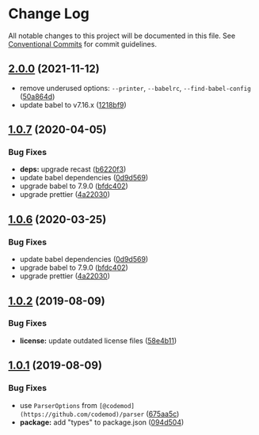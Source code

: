 # Change Log

All notable changes to this project will be documented in this file.
See [Conventional Commits](https://conventionalcommits.org) for commit guidelines.

## [2.0.0](https://github.com/codemod-js/codemod/compare/@codemod/core@1.1.1...@codemod/core@2.0.0) (2021-11-12)

- remove underused options: `--printer`, `--babelrc`, `--find-babel-config` ([50a864d](https://github.com/codemod-js/codemod/commit/50a864df7344767a5c0e9e3ab990a0f4d05d634d))
- update babel to v7.16.x ([1218bf9](https://github.com/codemod-js/codemod/commit/1218bf98145feaa8a692611152559aa6b46b9ba0))

## [1.0.7](https://github.com/codemod-js/codemod/compare/@codemod/core@1.0.4...@codemod/core@1.0.7) (2020-04-05)

### Bug Fixes

- **deps:** upgrade recast ([b6220f3](https://github.com/codemod-js/codemod/commit/b6220f3f26a41f4e58bdca7815bc8f6e9a820866))
- update babel dependencies ([0d9d569](https://github.com/codemod-js/codemod/commit/0d9d56985dbc5d47621073561cd1617116685e5d))
- upgrade babel to 7.9.0 ([bfdc402](https://github.com/codemod-js/codemod/commit/bfdc402a6ec0d5a1068c02c07107e8f7148e8a1a))
- upgrade prettier ([4a22030](https://github.com/codemod-js/codemod/commit/4a22030af417911cad1efe44111f9da38c1cc102))

## [1.0.6](https://github.com/codemod-js/codemod/compare/@codemod/core@1.0.4...@codemod/core@1.0.6) (2020-03-25)

### Bug Fixes

- update babel dependencies ([0d9d569](https://github.com/codemod-js/codemod/commit/0d9d56985dbc5d47621073561cd1617116685e5d))
- upgrade babel to 7.9.0 ([bfdc402](https://github.com/codemod-js/codemod/commit/bfdc402a6ec0d5a1068c02c07107e8f7148e8a1a))
- upgrade prettier ([4a22030](https://github.com/codemod-js/codemod/commit/4a22030af417911cad1efe44111f9da38c1cc102))

## [1.0.2](https://github.com/codemod-js/codemod/compare/@codemod/core@1.0.1...@codemod/core@1.0.2) (2019-08-09)

### Bug Fixes

- **license:** update outdated license files ([58e4b11](https://github.com/codemod-js/codemod/commit/58e4b11))

## [1.0.1](https://github.com/codemod-js/codemod/compare/@codemod/core@1.0.0...@codemod/core@1.0.1) (2019-08-09)

### Bug Fixes

- use `ParserOptions` from `[@codemod](https://github.com/codemod)/parser` ([675aa5c](https://github.com/codemod-js/codemod/commit/675aa5c))
- **package:** add "types" to package.json ([094d504](https://github.com/codemod-js/codemod/commit/094d504))
